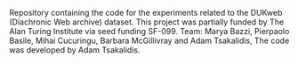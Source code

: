 Repository containing the code for the experiments related to the DUKweb (Diachronic Web archive) dataset. This project was partially funded by The Alan Turing Institute via seed funding SF-099. 
Team: Marya Bazzi, Pierpaolo Basile, Mihai Cucuringu, Barbara McGillivray and Adam Tsakalidis, 
The code was developed by Adam Tsakalidis.
